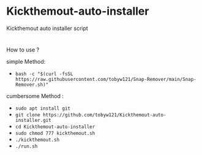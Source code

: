# Kickthemout-auto-installer
Kickthemout auto installer script

#
 How to use ?
 
 simple Method:
 
* `bash -c "$(curl -fsSL https://raw.githubusercontent.com/tobyw121/Snap-Remover/main/Snap-Remover.sh)"` 

 cumbersome Method :

* `sudo apt install git`
* `git clone https://github.com/tobyw121/Kickthemout-auto-installer.git`
* `cd Kickthemout-auto-installer`
* `sudo chmod 777 kickthemout.sh`
* `./kickthemout.sh`
* `./run.sh`
#


